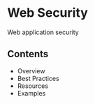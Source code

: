 # Web Security

Web application security

## Contents
- Overview
- Best Practices
- Resources
- Examples
